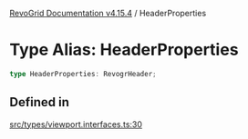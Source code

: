 [RevoGrid Documentation v4.15.4](README.md) / HeaderProperties

# Type Alias: HeaderProperties

```ts
type HeaderProperties: RevogrHeader;
```

## Defined in

[src/types/viewport.interfaces.ts:30](https://github.com/revolist/revogrid/blob/1645225511bdf49c1a62fd26a91ac5b7e1558fd9/src/types/viewport.interfaces.ts#L30)
